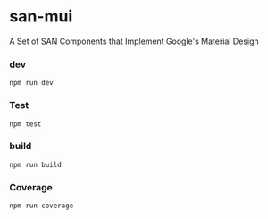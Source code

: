 # san-mui

A Set of SAN Components that Implement Google's Material Design

### dev
    
    npm run dev


### Test

    npm test


### build

    npm run build
    
    
### Coverage
    
    npm run coverage
   